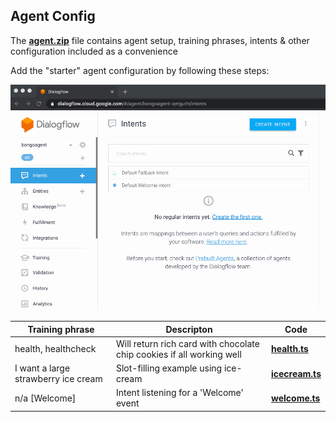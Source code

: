 ## Agent Config

The **[agent.zip](./agent.zip)** file contains agent setup, training phrases, intents & other configuration included as a convenience

Add the "starter" agent configuration by following these steps:

![fulfillment](./../docs/assets/upload_agent.gif)

| Training phrase                     | Descripton                                                            | Code                                            |
| ----------------------------------- | --------------------------------------------------------------------- | ----------------------------------------------- |
| health, healthcheck                 | Will return rich card with chocolate chip cookies if all working well | **[health.ts](./../src/webhook/health.ts)**     |
| I want a large strawberry ice cream | Slot-filling example using ice-cream                                  | **[icecream.ts](./../src/webhook/icecream.ts)** |
| n/a [Welcome]                       | Intent listening for a 'Welcome' event                                | **[welcome.ts](./../src/webhook/welcome.ts)**   |
